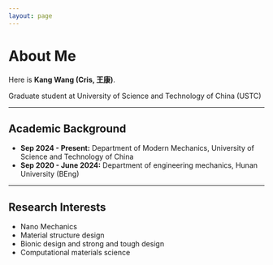 ```yaml
---
layout: page
---
```


# About Me

Here is **Kang Wang (Cris, 王康)**.

Graduate student at University of Science and Technology of China (USTC)

------

## Academic Background

- **Sep 2024 - Present:** Department of Modern Mechanics, University of Science and Technology of China
- **Sep 2020 - June 2024:** Department of engineering mechanics, Hunan University (BEng)

---

## Research Interests

- Nano Mechanics
- Material structure design
- Bionic design and strong and tough design
- Computational materials science

